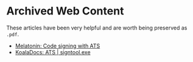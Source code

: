 # Archived Web Content

These articles have been very helpful and are worth being preserved as `.pdf`.

- [Melatonin: Code signing with ATS](./01_Melatonin-Dev_AzureTrustedSigning.pdf)
- [KoalaDocs: ATS | signtool.exe](./02_KoalaDocs_Signtool.pdf)
